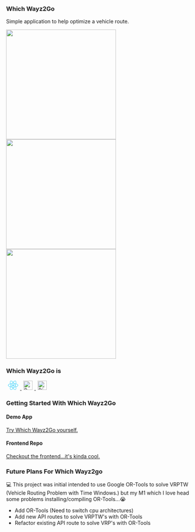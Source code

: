 ### Which Wayz2Go

Simple application to help optimize a vehicle route.

<img height="300" src="https://i.imgur.com/DzQL7xq.png" />

<div>
<img height="300" src="https://i.imgur.com/lAeMuHD.png" />

<img height="300" src="https://i.imgur.com/ecIHcsP.png" />
</div>

### Which Wayz2Go is <img height="15" src="https://seeklogo.com/images/B/built-with-logo-3163BC90C5-seeklogo.com.png" />

<p>
    <a href="https://reactjs.org/" target="_blank" rel="noopener">
        <img style="padding: 0 5px;" height="25" src="data:image/svg+xml;base64,PHN2ZyB4bWxucz0iaHR0cDovL3d3dy53My5vcmcvMjAwMC9zdmciIHZpZXdCb3g9Ii0xMS41IC0xMC4yMzE3NCAyMyAyMC40NjM0OCI+CiAgPHRpdGxlPlJlYWN0IExvZ288L3RpdGxlPgogIDxjaXJjbGUgY3g9IjAiIGN5PSIwIiByPSIyLjA1IiBmaWxsPSIjNjFkYWZiIi8+CiAgPGcgc3Ryb2tlPSIjNjFkYWZiIiBzdHJva2Utd2lkdGg9IjEiIGZpbGw9Im5vbmUiPgogICAgPGVsbGlwc2Ugcng9IjExIiByeT0iNC4yIi8+CiAgICA8ZWxsaXBzZSByeD0iMTEiIHJ5PSI0LjIiIHRyYW5zZm9ybT0icm90YXRlKDYwKSIvPgogICAgPGVsbGlwc2Ugcng9IjExIiByeT0iNC4yIiB0cmFuc2Zvcm09InJvdGF0ZSgxMjApIi8+CiAgPC9nPgo8L3N2Zz4K" alt="React" />
    </a>
    <a href="https://www.python.org/" target="_blank" rel="noopener">
        <img style="padding: 0 5px;" height="25" src="https://www.python.org/static/img/python-logo.png" alt="Python" />
    </a>
    <a href="https://www.djangoproject.com/" target="_blank" rel="noopener">
        <img style="padding: 0 5px;" height="25" src="https://static.djangoproject.com/img/logos/django-logo-positive.png" alt="Django" />
    </a>
</p>

### Getting Started With Which Wayz2Go

#### Demo App

<a href="https://which-wayz2go.herokuapp.com/" target="_blank" rel="noopener">Try Which Wayz2Go yourself.</a>

#### Frontend Repo

<a href="https://github.com/CamSkiTheDev/which-wayz2go" target="_blank">Checkout the frontend...it's kinda cool.</a>

### Future Plans For Which Wayz2go </a>

💻 This project was initial intended to use Google OR-Tools to solve VRPTW (Vehicle Routing Problem with Time Windows.) but my M1 which I love head some problems installing/compiling OR-Tools...😭

- Add OR-Tools (Need to switch cpu architectures)
- Add new API routes to solve VRPTW's with OR-Tools
- Refactor existing API route to solve VRP's with OR-Tools
